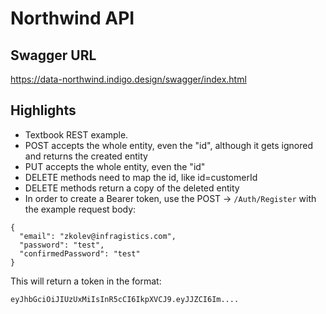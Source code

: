 # Northwind API
## Swagger URL
https://data-northwind.indigo.design/swagger/index.html 

## Highlights
- Textbook REST example.
- POST accepts the whole entity, even the "id", although it gets ignored and returns the created entity
- PUT accepts the whole entity, even the "id"
- DELETE methods need to map the id, like id=customerId
- DELETE methods return a copy of the deleted entity
- In order to create a Bearer token, use the POST -> `/Auth/Register` with the example request body:
```
{
  "email": "zkolev@infragistics.com",
  "password": "test",
  "confirmedPassword": "test"
}
```

This will return a token in the format:

`eyJhbGciOiJIUzUxMiIsInR5cCI6IkpXVCJ9.eyJJZCI6Im....`
